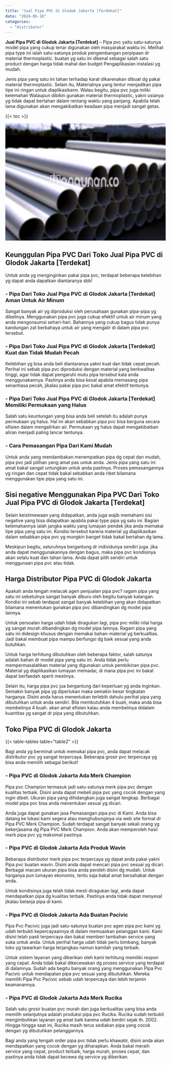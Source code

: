 ```yaml
---
title: "Jual Pipa PVC di Glodok Jakarta [Terdekat]"
date: "2024-05-18"
categories: 
  - "distributor"
---
```


**Jual Pipa PVC di Glodok Jakarta \[Terdekat\]** – Pipa pvc yaitu satu-satunya model pipa yang cukup tenar digunakan oleh masyarakat waktu ini. Melihat pipa type ini ialah satu-satunya produk pengembangan perpipaan dr material thermoplastic. buatan yg satu ini dikenal sebagai salah satu product dengan harga tidak mahal dan budget Pengaplikasian instalasi yg mudah.

Jenis pipa yang satu ini tahan terhadap karat dikarenakan dibuat dg pakai material thermoplastic. Selain itu, Materialnya yang lentur menjadikan pipa tipe ini ringan untuk diaplikasikann. Walau begitu, pipa pvc juga miliki kelemahan Walaupun dibikin gunakan material thermoplastic, yakni usianya yg tidak dapat bertahan dalam rentang waktu yang panjang. Apabila telah lama digunakan akan mengakibatkan keadaan pipa menjadi sangat getas.

{{< toc >}}

![Jual Pipa PVC di Glodok Jakarta [Terdekat]](/images/jaul-pipa-pvc-06.png)

## Keunggulan Pipa PVC Dari Toko Jual Pipa PVC di Glodok Jakarta \[Terdekat\]

Untuk anda yg menginginkan pakai pipa pvc, terdapat beberapa kelebihan yg dapat anda dapatkan diantaranya sbb!

### \- Pipa Dari Toko Jual Pipa PVC di Glodok Jakarta \[Terdekat\] Aman Untuk Air Minum

Sangat banyak air yg diproduksi oleh perusahaan gunakan pipa-pipa yg dibelinya. Menggunakan pipa pvc juga cukup efektif untuk air minum yang anda mengonsumsi sehari-hari. Bahannya yang cukup bagus tidak punya kandungan zat berbahaya untuk air yang mengalir di dalam pipa pvc tersebut.

### \- Pipa Dari Toko Jual Pipa PVC di Glodok Jakarta \[Terdekat\] Kuat dan Tidak Mudah Pecah

Kelebihan yg bisa anda beli diantaranya yakni kuat dan tidak cepat pecah. Perihal ini sebab pipa pvc diproduksi dengan material yang berkwalitas tinggi, agar tidak dapat pengaruhi mutu pipa tersebut kala anda menggunakannya. Pastinya anda bisa kesal apabila memasang pipa senantiasa pecah, jikalau pakai pipa pvc bakal amat efektif tentunya.

### \- Pipa Dari Toko Jual Pipa PVC di Glodok Jakarta \[Terdekat\] Memiliki Permukaan yang Halus

Salah satu keuntungan yang bisa anda beli setelah itu adalah punya permukaan yg halus. Hal ini akan sebabkan pipa pvc bisa berguna secara efisien dalam mengalirkan air. Permukaan yg halus dapat mengakibatkan aliran menjadi paling lancar tentunya.

### \- Cara Pemasangan Pipa Dari Kami Mudah

Untuk anda yang mendambakan menempatkan pipa dg cepat dan mudah, pipa pvc jadi pilihan yang amat pas untuk anda. Jenis pipa yang satu ini amat bakal sangat untungkan untuk anda pastinya. Proses pemasangannya yg ringan dan cepat tidak bakal sebabkan anda ribet bilamana menggunakan tipe pipa yang satu ini.

## Sisi negative Menggunakan Pipa PVC Dari Toko Jual Pipa PVC di Glodok Jakarta \[Terdekat\]

Selain keistimewaan yang didapatkan, anda juga wajib memahami sisi negative yang bisa didapatkan apabila pakai type pipa yg satu ini. Bagian kelemahannya ialah jangka waktu yang lumayan pendek jika anda memakai tipe pipa yang satu ini. Kondisi tersebut karena material yg diaplikasikan dalam sebabkan pipa pvc yg mungkin banget tidak bakal bertahan dg lama.

Meskipun begitu, seluruhnya bergantung dr individunya sendiri juga. jika anda dapat menggunakannya dengan bagus, maka pipa pvc kondisinya akan selalu kuat dan tahan lama. Anda dapat pilih sendiri untuk menggunaan pipa pvc atau tidak.

## Harga Distributor Pipa PVC di Glodok Jakarta

Apakah anda tengah melacak agen penjualan pipa pvc? ragam pipa yang satu ini sebetulnya sangat banyak diburu oleh begitu banyak kalangan. Kondisi ini sebab terdapat sangat banyak kelebihan yang akan didapatkan bilamana menentukan gunakan pipa pvc dibandingkan dg model pipa lainnya.

Untuk persoalan harga udah tidak diragukan lagi, pipa pvc miliki nilai harga yg sangat murah dibandingkan dg model pipa lainnya. Ragam pipa yang satu ini didesign khusus dengan memakai bahan-material yg berkualtias. Jadi bakal membuat pipa mampu berfungsi dg baik sesuai yang anda butuhkan.

Untuk harga terhitung dibutuhkan oleh beberapa faktor, salah satunya adalah bahan dr model pipa yang satu ini. Anda tidak perlu mempermasalahkan material yang digunakan untuk pembikinan pipa pvc. Material yg diaplikasikan lumayan memadai, di mana pipa pvc ini bakal dapat berfaedah sperti mestinya.

Selain itu, harga pipa pvc jua bergantung dari keperluan yg anda inginkan. Semakin banyak pipa yg diperlukan maka semakin besar tingkatan harganya. Disini anda harus menentukan terlebih dahulu perihal pipa yang dibutuhkan untuk anda sendiri. Bila membutuhkan 4 buah, maka anda bisa membelinya 4 buah. akan amat efisien kalau anda membelinya didalam kuantitas yg sangat dr pipa yang dibutuhkan.

## Toko Pipa PVC di Glodok Jakarta

{{< table-tables table="table2" >}}

Bagi anda yg berminat untuk memakai pipa pvc, anda dapat melacak distributor pvc yg sangat terpercaya. Beberapa grosir pvc terpercaya yg bisa anda memilih sebagai berikut!

### \- Pipa PVC di Glodok Jakarta Ada Merk Champion

Pipa pvc Champion termasuk jadi satu-satunya merk pipa pvc dengan kualitas terbaik. Disini anda dapat mebeli pipa pvc yang cocok dengan yang ingin dibeli. Ukuran pipa yang dihidangkan juga sangat lengkap. Berbagai model pipa pvc bisa anda menentukan sesuai yg dicari.

Anda juga dapat gunakan jasa Pemasangan pipa pvc di Kami. Anda bisa datang ke lokasi kami segera atau menghubunginya via web site formal dr Pipa PVC Merk Champion. Sudah terdapat sangat banyak sekali orang yg bekerjasama dg Pipa PVC Merk Champion. Anda akan memperoleh hasil merk pipa pvc yg maksimal pastinya.

### \- Pipa PVC di Glodok Jakarta Ada Produk Wavin

Beberapa distributor merk pipa pvc terpercaya yg dapat anda pakai yakni Pipa pvc buatan wavin. Disini anda dapat mencari pipa pvc sesuai yg dicari. Berbagai macam ukuran pipa bisa anda peroleh disini dg mudah. Untuk harganya pun lumayan ekonomis, tentu saja bakal amat bersahabat dengan anda.

Untuk kondisinya juga telah tidak mesti diragukan lagi, anda dapat mendapatkan pipa dg kualitas terbaik. Pastinya anda tidak dapat menyesal jikalau belanja pipa di kami.

### \- Pipa PVC di Glodok Jakarta Ada Buatan Pacivic

Pipa Pvc Pacivic juga jadi satu-satunya buatan pvc agen pipa pvc kami yg udah terbukti kepercayaannya di dalam memuaskan pelanggan kami. Kami disini telah pasti terpercaya dan bakal memberi tambahan service yang suka untuk anda. Untuk perihal harga udah tidak perlu bimbang, banyak toko yg tawarkan harga terjangkau namun kamilah yang terbaik.

Untuk sistem layanan yang diberikan oleh kami terhitung memiliki respon yang cepat. Anda tidak bakal dikecewakan dg proses service yang terdapat di dalamnya. Sudah ada begitu banyak orang yang menggunakan Pipa Pvc Pacivic untuk mendapatan pipa pvc sesuai yang dibutuhkan. Mereka memilih Pipa Pvc Pacivic sebab udah terpercaya dan lebih terjamin keamanannya.

### \- Pipa PVC di Glodok Jakarta Ada Merk Rucika

Salah satu grosir buatan pvc murah dan juga berkualitas yang bisa anda memilih selanjutnya adalah produksi pipa pvc Rucika. Rucika sudah terbukti mengimbuhkan layanan yg amat baik karena udah berdiri sejak th. 2002. Hingga hingga saat ini, Rucika masih terus sediakan pipa yang cocok dengan yg dibutuhkan pelanggannya.

Bagi anda yang tengah order pipa pvc tidak perlu khawatir, disini anda akan mendapatkan yang cocok dengan yg diharapkan. Anda bakal meraih service yang cepat, product terbaik, harga murah, proses cepat, dan pastinya anda tidak dapat kecewa dg service yg diberikan.
